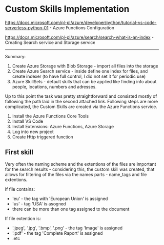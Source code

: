 # Custom Skills Implementation

https://docs.microsoft.com/pl-pl/azure/developer/python/tutorial-vs-code-serverless-python-01 - Azure Functions Configuration

https://docs.microsoft.com/pl-pl/azure/search/search-what-is-an-index - Creating Search service and Storage service

<hr> 

Summary:

1. Create Azure Storage with Blob Storage - import all files into the storage
2. Create Azure Search service - inside define one index for files, and create indexer (to have full control, I did not set it for periodic use)
3. Azure SkillSets - default skills that can be applied like finding info about people, locations, numbers and adresses.

Up to this point the task was pretty straightforward and consisted mostly of following the path laid in the second attached link. Following steps are more complicated, the Custom Skills are created via the Azure Functions service.

1. Install the Azure Functions Core Tools 
2. Install VS Code
3. Install Extensions: Azure Functions, Azure Storage
4. Log into new project
5. Create Http triggered function

## First skill

Very often the naming scheme and the extentions of the files are important for the search results - considering this, the custom skill was created, that allows for filtering of the files via the names parts - name_tags and file extentions.

If file contains:

- 'eu' - the tag with 'European Union' is assigned
- 'us' - tag 'USA' is asogned 
- there can be more than one tag assigned to the document

If file extention is:

- '.jpeg', '.jpg', '.bmp', '.png' - the tag 'Image'  is assigned
- '.pdf' - the tag 'Complete Raport' is assigned
- .etc

